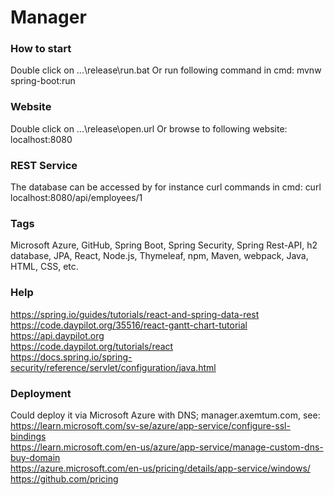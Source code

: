 # Manager

### How to start
Double click on ...\release\run.bat
Or run following command in cmd: mvnw spring-boot:run

### Website
Double click on ...\release\open.url
Or browse to following website: localhost:8080

### REST Service
The database can be accessed by for instance curl commands in cmd: curl localhost:8080/api/employees/1

### Tags
Microsoft Azure, GitHub, Spring Boot, Spring Security, Spring Rest-API, h2 database, JPA, React, Node.js, Thymeleaf, npm, Maven, webpack, Java, HTML, CSS, etc.

### Help
https://spring.io/guides/tutorials/react-and-spring-data-rest<br>
https://code.daypilot.org/35516/react-gantt-chart-tutorial<br>
https://api.daypilot.org<br>
https://code.daypilot.org/tutorials/react<br>
https://docs.spring.io/spring-security/reference/servlet/configuration/java.html

### Deployment
Could deploy it via Microsoft Azure with DNS; manager.axemtum.com, see:<br>
https://learn.microsoft.com/sv-se/azure/app-service/configure-ssl-bindings<br>
https://learn.microsoft.com/en-us/azure/app-service/manage-custom-dns-buy-domain<br>
https://azure.microsoft.com/en-us/pricing/details/app-service/windows/<br>
https://github.com/pricing
